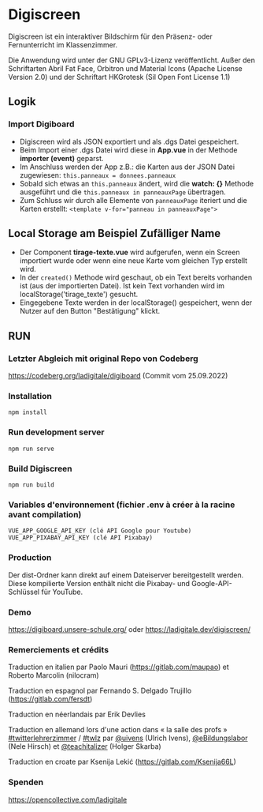 # Digiscreen

Digiscreen ist ein interaktiver Bildschirm für den Präsenz- oder Fernunterricht im Klassenzimmer.

Die Anwendung wird unter der GNU GPLv3-Lizenz veröffentlicht. Außer den Schriftarten Abril Fat Face, Orbitron und Material Icons (Apache License Version 2.0) und der Schriftart HKGrotesk (Sil Open Font License 1.1)

## Logik
### Import Digiboard
- Digiscreen wird als JSON exportiert und als .dgs Datei gespeichert.
- Beim Import einer .dgs Datei wird diese in **App.vue** in der Methode **importer (event)** geparst.
- Im Anschluss werden der App z.B.: die Karten aus der JSON Datei zugewiesen: `this.panneaux = donnees.panneaux`
- Sobald sich etwas an `this.panneaux` ändert, wird die **watch: {}** Methode ausgeführt und die `this.panneaux in panneauxPage` übertragen.
- Zum Schluss wir durch alle Elemente von `panneauxPage` iteriert und die Karten erstellt: `<template v-for="panneau in panneauxPage">` 

## Local Storage am Beispiel Zufälliger Name
- Der Component **tirage-texte.vue** wird aufgerufen, wenn ein Screen importiert wurde oder wenn eine neue Karte vom gleichen Typ erstellt wird.
- In der `created()` Methode wird geschaut, ob ein Text bereits vorhanden ist (aus der importierten Datei). Ist kein Text vorhanden wird im localStorage('tirage_texte') gesucht.
- Eingegebene Texte werden in der localStorage() gespeichert, wenn der Nutzer auf den Button "Bestätigung" klickt.

## RUN
### Letzter Abgleich mit original Repo von Codeberg
https://codeberg.org/ladigitale/digiboard (Commit vom 25.09.2022)

### Installation
```
npm install
```

### Run development server
```
npm run serve
```

### Build Digiscreen
```
npm run build
```

### Variables d'environnement (fichier .env à créer à la racine avant compilation)
```
VUE_APP_GOOGLE_API_KEY (clé API Google pour Youtube)
VUE_APP_PIXABAY_API_KEY (clé API Pixabay)
```

### Production
Der dist-Ordner kann direkt auf einem Dateiserver bereitgestellt werden. Diese kompilierte Version enthält nicht die Pixabay- und Google-API-Schlüssel für YouTube.

### Demo
https://digiboard.unsere-schule.org/
oder
https://ladigitale.dev/digiscreen/

### Remerciements et crédits
Traduction en italien par Paolo Mauri (https://gitlab.com/maupao) et Roberto Marcolin (nilocram)

Traduction en espagnol par Fernando S. Delgado Trujillo (https://gitlab.com/fersdt)

Traduction en néerlandais par Erik Devlies

Traduction en allemand lors d'une action dans « la salle des profs » [#twitterlehrerzimmer](https://twitter.com/search?q=%23twitterlehrerzimmer) / [#twlz](https://twitter.com/search?q=%23twlz) par [@uivens](https://twitter.com/uivens) (Ulrich Ivens), [@eBildungslabor](https://twitter.com/eBildungslabor) (Nele Hirsch) et [@teachitalizer](https://twitter.com/teachitalizer) (Holger Skarba)

Traduction en croate par Ksenija Lekić (https://gitlab.com/Ksenija66L)


### Spenden
https://opencollective.com/ladigitale

